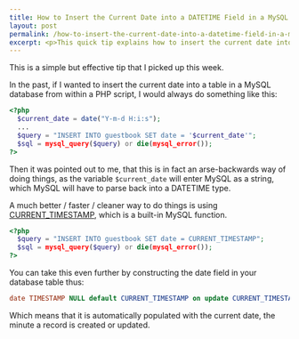 ```yaml
---
title: How to Insert the Current Date into a DATETIME Field in a MySQL Database using PHP
layout: post
permalink: /how-to-insert-the-current-date-into-a-datetime-field-in-a-mysql-database-using-php/
excerpt: <p>This quick tip explains how to insert the current date into a table in a MySQL database from within a PHP script.</p>
---
```


This is a simple but effective tip that I picked up this week.

In the past, if I wanted to insert the current date into a table in a MySQL database from within a PHP script, I would always do something like this:

```php
<?php
  $current_date = date("Y-m-d H:i:s");
  ...
  $query = "INSERT INTO guestbook SET date = '$current_date'";
  $sql = mysql_query($query) or die(mysql_error());
?>
```

Then it was pointed out to me, that this is in fact an arse-backwards way of doing things, as the variable `$current_date` will enter MySQL as a string, which MySQL will have to parse back into a DATETIME type.

A much better / faster / cleaner way to do things is using [CURRENT_TIMESTAMP](https://www.w3schools.com/sql/func_mysql_current_timestamp.asp "The CURRENT_TIMESTAMP() function returns the current date and time"), which is a built-in MySQL function.

```php
<?php
  $query = "INSERT INTO guestbook SET date = CURRENT_TIMESTAMP";
  $sql = mysql_query($query) or die(mysql_error());
?>
```

You can take this even further by constructing the date field in your database table thus:

```sql
date TIMESTAMP NULL default CURRENT_TIMESTAMP on update CURRENT_TIMESTAMP
```

Which means that it is automatically populated with the current date, the minute a record is created or updated.
